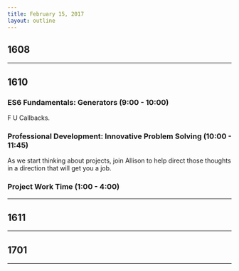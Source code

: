 ```yaml
---
title: February 15, 2017
layout: outline
---
```


## 1608
--------------------------------------------

## 1610

### ES6 Fundamentals: Generators (9:00 - 10:00)
F U Callbacks.

### Professional Development: Innovative Problem Solving (10:00 - 11:45)
As we start thinking about projects, join Allison to help direct those thoughts in a direction that will get you a job.

### Project Work Time (1:00 - 4:00)
--------------------------------------------

## 1611

--------------------------------------------
## 1701

--------------------------------------------
